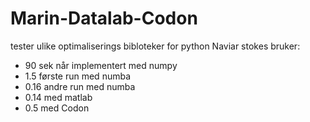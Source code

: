 # Marin-Datalab-Codon

tester ulike optimaliserings bibloteker for python 
Naviar stokes bruker:
- 90 sek når implementert med numpy 
- 1.5 første run med numba
- 0.16 andre run med numba
- 0.14 med matlab 
- 0.5 med Codon
